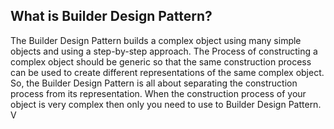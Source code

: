## What is Builder Design Pattern?
The Builder Design Pattern builds a complex object using many simple objects and using a step-by-step approach. 
The Process of constructing a complex object should be generic so that the same construction process can be used 
to create different representations of the same complex object.
So, the Builder Design Pattern is all about separating the construction process from its representation. 
When the construction process of your object is very complex then only you need to use to Builder Design Pattern.
V